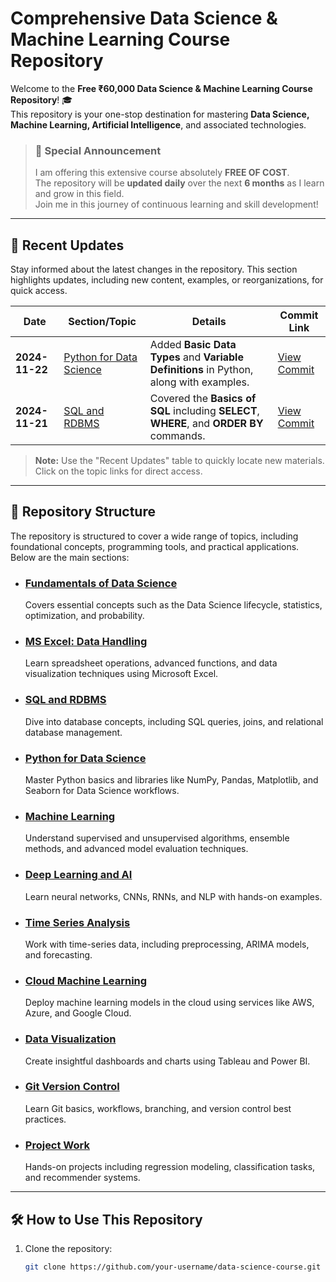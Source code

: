 # Comprehensive Data Science & Machine Learning Course Repository 

Welcome to the **Free ₹60,000 Data Science & Machine Learning Course Repository**! 🎓  
This repository is your one-stop destination for mastering **Data Science, Machine Learning, Artificial Intelligence**, and associated technologies.  

> ### 📢 **Special Announcement**  
> I am offering this extensive course absolutely **FREE OF COST**.  
> The repository will be **updated daily** over the next **6 months** as I learn and grow in this field.  
> Join me in this journey of continuous learning and skill development!  

---

## 🚀 **Recent Updates**
Stay informed about the latest changes in the repository. This section highlights updates, including new content, examples, or reorganizations, for quick access.

| **Date**       | **Section/Topic**                                                | **Details**                                                                                                   | **Commit Link**        |
|-----------------|------------------------------------------------------------------|---------------------------------------------------------------------------------------------------------------|-------------------------|
| **2024-11-22** | [Python for Data Science](./Data-Science-and-ML-Course\Python_for_Data_Science\Basics\Data_Types) | Added **Basic Data Types** and **Variable Definitions** in Python, along with examples.                        | [View Commit](SQL_and_RDBMS/Basics)       |
| **2024-11-21** | [SQL and RDBMS](./Data-Science-and-ML-Course\SQL_and_RDBMS\Basics)      | Covered the **Basics of SQL** including **SELECT**, **WHERE**, and **ORDER BY** commands.                     | [View Commit](Python_for_Data_Science/Basics/Data_Types)       |

> **Note:** Use the "Recent Updates" table to quickly locate new materials. Click on the topic links for direct access.

---

## 📂 **Repository Structure**

The repository is structured to cover a wide range of topics, including foundational concepts, programming tools, and practical applications. Below are the main sections:

- ### **[Fundamentals of Data Science](./Data-Science-and-ML-Course/Fundamentals_of_Data_Science)**  
  Covers essential concepts such as the Data Science lifecycle, statistics, optimization, and probability.

- ### **[MS Excel: Data Handling](./Data-Science-and-ML-Course/MS_Excel_Data_Handling)**  
  Learn spreadsheet operations, advanced functions, and data visualization techniques using Microsoft Excel.

- ### **[SQL and RDBMS](./Data-Science-and-ML-Course/SQL_and_RDBMS)**  
  Dive into database concepts, including SQL queries, joins, and relational database management.

- ### **[Python for Data Science](./Data-Science-and-ML-Course/Python_for_Data_Science)**  
  Master Python basics and libraries like NumPy, Pandas, Matplotlib, and Seaborn for Data Science workflows.

- ### **[Machine Learning](./Data-Science-and-ML-Course/Machine_Learning)**  
  Understand supervised and unsupervised algorithms, ensemble methods, and advanced model evaluation techniques.

- ### **[Deep Learning and AI](./Data-Science-and-ML-Course/Deep_Learning_and_AI)**  
  Learn neural networks, CNNs, RNNs, and NLP with hands-on examples.

- ### **[Time Series Analysis](./Data-Science-and-ML-Course/Time_Series)**  
  Work with time-series data, including preprocessing, ARIMA models, and forecasting.

- ### **[Cloud Machine Learning](./Data-Science-and-ML-Course/Cloud_Machine_Learning)**  
  Deploy machine learning models in the cloud using services like AWS, Azure, and Google Cloud.

- ### **[Data Visualization](./Data-Science-and-ML-Course/Data_Visualization)**  
  Create insightful dashboards and charts using Tableau and Power BI.

- ### **[Git Version Control](./Data-Science-and-ML-Course/GIT_Version_Control)**  
  Learn Git basics, workflows, branching, and version control best practices.

- ### **[Project Work](./Data-Science-and-ML-Course/Project_Work)**  
  Hands-on projects including regression modeling, classification tasks, and recommender systems.

---

## 🛠️ **How to Use This Repository**
1. Clone the repository:
   ```bash
   git clone https://github.com/your-username/data-science-course.git
